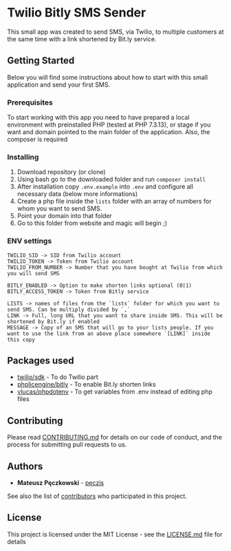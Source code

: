 # Twilio Bitly SMS Sender

This small app was created to send SMS, via Twilio, to multiple customers at the same time with a link shortened by Bit.ly service.

## Getting Started

Below you will find some instructions about how to start with this small application and send your first SMS.

### Prerequisites

To start working with this app you need to have prepared a local environment with preinstalled PHP (tested at PHP 7.3.13), or stage if you want and domain pointed to the main folder of the application. Also, the composer is required

### Installing

1. Download repository (or clone)
2. Using bash go to the downloaded folder and run `composer install`
3. After installation copy `.env.example` into `.env` and configure all necessary data (below more informations)
4. Create a php file inside the `lists` folder with an array of numbers for whom you want to send SMS.
5. Point your domain into that folder
6. Go to this folder from website and magic will begin ;)

### ENV settings
```
TWILIO_SID -> SID from Twilio account
TWILIO_TOKEN -> Token from Twilio account
TWILIO_FROM_NUMBER -> Number that you have bought at Twilio from which you will send SMS

BITLY_ENABLED -> Option to make shorten links optional (0|1)
BITLY_ACCESS_TOKEN -> Token from Bitly service

LISTS -> names of files from the `lists` folder for which you want to send SMS. Can be multiply divided by `,`
LINK -> Full, long URL that you want to share inside SMS. This will be shortened by Bit.ly if enabled
MESSAGE -> Copy of an SMS that will go to your lists people. If you want to use the link from an above place somewhere `[LINK]` inside this copy
```

## Packages used

* [twilio/sdk](https://github.com/twilio/twilio-php) - To do Twilio part
* [phplicengine/bitly](https://github.com/phplicengine/bitly) - To enable Bit.ly shorten links
* [vlucas/phpdotenv](https://github.com/vlucas/phpdotenv) - To get variables from .env instead of editing php files

## Contributing

Please read [CONTRIBUTING.md](CONTRIBUTING.md) for details on our code of conduct, and the process for submitting pull requests to us.

## Authors

* **Mateusz Pęczkowski** - [peczis](https://peczis.pl)

See also the list of [contributors](https://github.com/mateusz-peczkowski/Twilio-Bitly-SMS-Sender/contributors) who participated in this project.

## License

This project is licensed under the MIT License - see the [LICENSE.md](LICENSE.md) file for details
